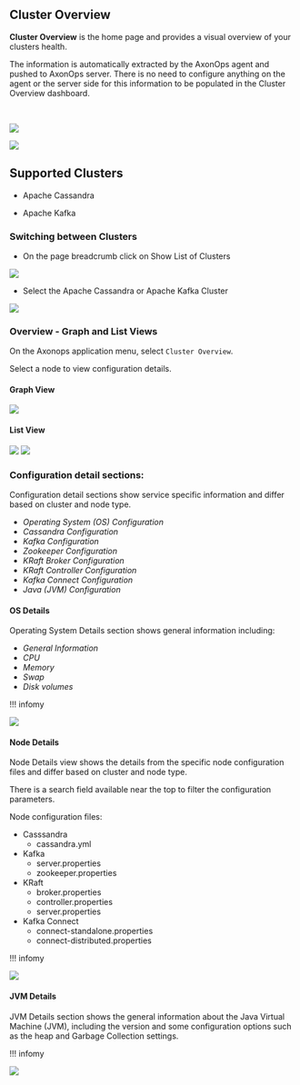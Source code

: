 
## Cluster Overview

**Cluster Overview** is the home page and provides a visual overview of your clusters health.

The information is automatically extracted by the AxonOps agent and pushed to AxonOps server. There is no need to configure anything on the agent or the server side for this information to be populated in the Cluster Overview dashboard.

<br/>

![](./0.JPG)

![](./1.JPG)

## Supported Clusters

- Apache Cassandra

- Apache Kafka

### Switching between Clusters

- On the page breadcrumb click on Show List of Clusters

![](./show_clusters.png)

- Select the Apache Cassandra or Apache Kafka Cluster

![](./select_cluster.png)


### Overview - Graph and List Views

On the Axonops application menu, select `Cluster Overview`.

Select a node to view configuration details.

#### Graph View

![](./2.JPG)

#### List View

![](./list_view.png)
![](./list_view2.png)


### Configuration detail sections:

Configuration detail sections show service specific information and differ based on cluster and node type.

- *Operating System (OS) Configuration*
- *Cassandra Configuration*
- *Kafka Configuration*
- *Zookeeper Configuration*
- *KRaft Broker Configuration*
- *KRaft Controller Configuration*
- *Kafka Connect Configuration*
- *Java (JVM) Configuration*

#### OS Details

Operating System Details section shows general information including:

- *General Information*
- *CPU*
- *Memory*
- *Swap*
- *Disk volumes*

!!! infomy

![](./3.JPG)


#### Node Details

Node Details view shows the details from the specific node configuration files and differ based on cluster and node type. 

There is a search field available near the top to filter the configuration parameters.

Node configuration files:

- Casssandra
    - cassandra.yml
- Kafka 
    - server.properties
    - zookeeper.properties
- KRaft
    - broker.properties
    - controller.properties
    - server.properties
- Kafka Connect
    - connect-standalone.properties
    - connect-distributed.properties

!!! infomy

![](./4.JPG)



#### JVM Details

JVM Details section shows the general information about the Java Virtual Machine (JVM), including the version and some configuration options such as the heap and Garbage Collection settings.

!!! infomy

![](./5.JPG)

